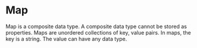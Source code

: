 # Map

Map is a composite data type. A composite data type cannot be stored as properties. Maps are unordered collections of key, value pairs. In maps, the key is a string. The value can have any data type.
